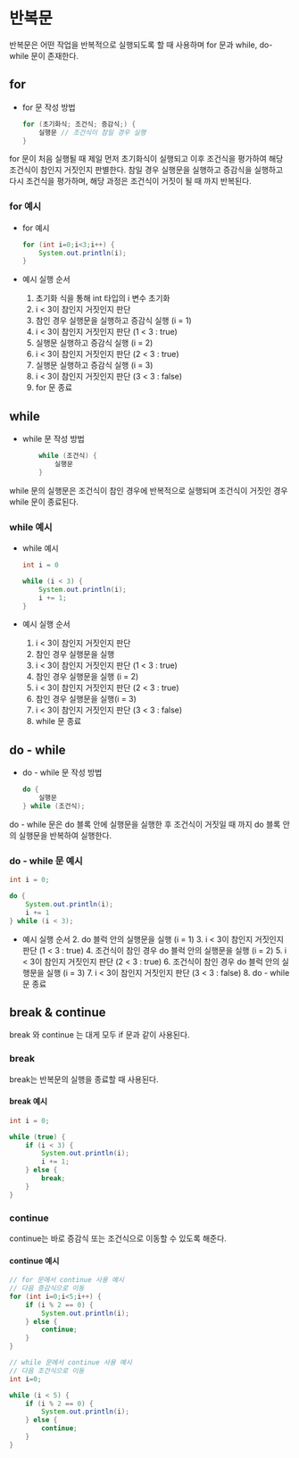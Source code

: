 # 반복문

반복문은 어떤 작업을 반복적으로 실행되도록 할 때 사용하며 for 문과 while, do-while 문이 존재한다.

## for 

- for 문 작성 방법
	```java
	for (초기화식; 조건식; 증감식;) {
		실행문 // 조건식이 참일 경우 실행
	}
	```

for 문이 처음 실행될 때 제일 먼저 초기화식이 실행되고 이후 조건식을 평가하여 해당 조건식이 참인지 거짓인지 판별한다. 참일 경우 실행문을 실행하고 증감식을 실행하고 다시 조건식을 평가하며, 해당 과정은 조건식이 거짓이 될 때 까지 반복된다.

### for 예시

- for 예시
	```java
	for (int i=0;i<3;i++) {
		System.out.println(i);
	}
	```

- 예시 실행 순서
	1. 초기화 식을 통해 int 타입의 i 변수 초기화
	2. i < 3이 참인지 거짓인지 판단
	3. 참인 경우 실행문을 실행하고 증감식 실행 (i = 1)
	4. i < 3이 참인지 거짓인지 판단 (1 < 3 : true)
	5. 실행문 실행하고 증감식 실행 (i = 2)
	6. i < 3이 참인지 거짓인지 판단 (2 < 3 : true)
	7. 실행문 실행하고 증감식 실행 (i = 3)
	8. i < 3이 참인지 거짓인지 판단 (3 < 3 : false)
	9. for 문 종료


## while

- while 문 작성 방법
	```java
		while (조건식) {
			실행문
		}
	```

while 문의 실행문은 조건식이 참인 경우에 반복적으로 실행되며 조건식이 거짓인 경우 while 문이 종료된다.

### while 예시

- while 예시
	```java
	int i = 0
	
	while (i < 3) {
		System.out.println(i);
		i += 1;
	}
	```

- 예시 실행 순서
	1. i < 3이 참인지 거짓인지 판단
	2. 참인 경우 실행문을 실행
	3. i < 3이 참인지 거짓인지 판단 (1 < 3 : true)
	4. 참인 경우 실행문을 실행 (i = 2)
	5. i < 3이 참인지 거짓인지 판단 (2 < 3 : true)
	6. 참인 경우 실행문을 실행(i = 3)
	7. i < 3이 참인지 거짓인지 판단 (3 < 3 : false)
	8. while 문 종료

## do - while

- do - while 문 작성 방법
	```java
	do {
		실행문 
	} while (조건식);
	```

do - while 문은 do 블록 안에 실행문을 실행한 후 조건식이 거짓일 때 까지 do 블록 안의 실행문을 반복하여 실행한다.

### do - while 문 예시

```java
int i = 0;

do {
	System.out.println(i);
	i += 1
} while (i < 3);
```

- 예시 실행 순서
	2. do 블럭 안의 실행문을 실행 (i = 1)
	3. i < 3이 참인지 거짓인지 판단 (1 < 3 : true)
	4. 조건식이 참인 경우 do 블럭 안의 실행문을 실행 (i = 2)
	5. i < 3이 참인지 거짓인지 판단 (2 < 3 : true)
	6. 조건식이 참인 경우 do 블럭 안의 실행문을 실행 (i = 3)
	7. i < 3이 참인지 거짓인지 판단 (3 < 3 : false)
	8. do - while 문 종료



## break & continue

break 와 continue 는 대게 모두 if 문과 같이 사용된다.

### break

break는 반복문의 실행을 종료할 때 사용된다. 

#### break 예시

```java
int i = 0;

while (true) {
	if (i < 3) {
		System.out.println(i);
		i += 1;
	} else {
		break;
	}
}
```


### continue 

continue는 바로 증감식 또는 조건식으로 이동할 수 있도록 해준다.

#### continue 예시

```java
// for 문에서 continue 사용 예시
// 다음 증감식으로 이동
for (int i=0;i<5;i++) {
	if (i % 2 == 0) {
		System.out.println(i);
	} else {
		continue;
	}
}

// while 문에서 continue 사용 예시
// 다음 조건식으로 이동
int i=0;

while (i < 5) {
	if (i % 2 == 0) {
		System.out.println(i);
	} else {
		continue;
	}
}
```





